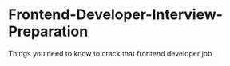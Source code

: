 # Frontend-Developer-Interview-Preparation
Things you need to know to crack that frontend developer job

